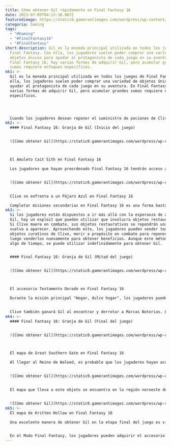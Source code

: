 ```yaml
---
title: Cómo obtener Gil rápidamente en Final Fantasy 16
date: 2023-07-05T04:13:16.867Z
featuredimage: https://static0.gamerantimages.com/wordpress/wp-content/uploads/2023/07/1-5.jpg?q=50&fit=contain&w=1140&h=&dpr=1.5
categoria: Gaming
tags:
  - "#Gaming"
  - "#FinalFantasy16"
  - "#FinalFantasy"
short-description: Gil es la moneda principal utilizada en todos los juegos de
  Final Fantasy. Con ella, los jugadores suelen poder comprar una variedad de
  objetos únicos para ayudar al protagonista de cada juego en su aventura. En
  Final Fantasy 16, hay varias formas de adquirir Gil, pero acumular grandes
  sumas requiere enfoques específicos.
mk1: >-
  Gil es la moneda principal utilizada en todos los juegos de Final Fantasy. Con
  ella, los jugadores suelen poder comprar una variedad de objetos únicos para
  ayudar al protagonista de cada juego en su aventura. En Final Fantasy 16, hay
  varias formas de adquirir Gil, pero acumular grandes sumas requiere enfoques
  específicos.




  Cuando los jugadores desean reponer el suministro de pociones de Clive o comprar nuevas armas, accesorios u objetos, deben asegurarse de tener la cantidad de Gil necesaria. Afortunadamente, hay varias formas de obtener Gil en Final Fantasy 16, pero algunos métodos son mucho más gratificantes que otros.
mk2: >-
  #### Final Fantasy 16: Granja de Gil (Inicio del juego)


  ![Cómo obtener Gil](https://static0.gamerantimages.com/wordpress/wp-content/uploads/2023/07/1-3.jpg?q=50&fit=crop&w=1500&dpr=1.5 "Cómo obtener Gil")



  El Amuleto Cait Sith en Final Fantasy 16

  Los jugadores que hayan preordenado Final Fantasy 16 tendrán acceso al Amuleto Cait Sith, un accesorio que, cuando se equipa, aumenta la cantidad de Gil que Clive gana en un 25%. Al equipar este accesorio desde el principio del juego, los jugadores podrán acumular cantidades ridículas de Gil mientras avanzan en la historia, pero aquellos que esperen adquirir más deberán centrarse en completar misiones secundarias y derrotar enemigos específicos.


  ![Cómo obtener Gil](https://static0.gamerantimages.com/wordpress/wp-content/uploads/2023/07/1-1-2.jpg?q=50&fit=crop&w=1500&dpr=1.5 "Cómo obtener Gil")


  Clive se enfrenta a un Pájaro Azul en Final Fantasy 16

  Completar misiones secundarias en Final Fantasy 16 es una forma bastante útil de obtener Gil durante el inicio del juego, pero los jugadores que deseen ganar aún más deberán explorar Rosaria y Sanbreque y derrotar a algunos de los enemigos que acechan allí. Matar a los Pájaros Azules es una excelente manera de obtener Gil, ya que pueden recompensar a Clive con objetos valiosos. Objetos como Monedas Goblin, Sangre Negra e Insectos Gil no tienen ningún propósito en la fabricación y existen únicamente para ser vendidos a cambio de Gil. La mejor manera de obtener Gil de los Pájaros Azules es viajar al norte de Northreach, derrotar a los dos Pájaros Azules que aparecen allí, volver rápidamente a Northreach y repetir el proceso.
mk3: >-
  Si los jugadores están dispuestos a ir más allá con la esperanza de adquirir
  Gil, hay un exploit que pueden utilizar que involucra objetos restaurativos.
  Si Clive muere en combate, sus objetos restaurativos se repondrán una vez que
  vuelva a aparecer. Aprovechando esto, los jugadores pueden vender todos los
  objetos curativos de Clive, morir a propósito en combate para reponerlos y
  luego venderlos nuevamente para obtener beneficios. Aunque este método lleva
  algo de tiempo, se puede utilizar indefinidamente para obtener Gil.


  #### Final Fantasy 16: Granja de Gil (Mitad del juego)


  ![Cómo obtener Gil](https://static0.gamerantimages.com/wordpress/wp-content/uploads/2023/07/1-4.jpg?q=50&fit=crop&w=1500&dpr=1.5 "Cómo obtener Gil")



  El accesorio Testamento Dorado en Final Fantasy 16

  Durante la misión principal "Hogar, dulce hogar", los jugadores pueden adquirir el Testamento Dorado, un accesorio que aumenta la cantidad de Gil que Clive obtiene en un 35%. Al equipar este accesorio, junto con el Amuleto Cait Sith, aumentará la cantidad de Gil que Clive gana en un 60%. Para adquirir el Testamento Dorado, Clive debe interactuar con Charon en su tienda de The Hideaway y comprarlo por 5.000 Gil.


  Clive también ganará Gil al encontrar y derrotar a Marcas Notorias. Las recompensas obtenidas por derrotar a una Marca Notoria se enumeran en la descripción de dicha Marca en el Tablón de Caza, lo que facilita a los jugadores ver cuál ofrece más Gil. Si los jugadores no están satisfechos con la cantidad de Gil que obtuvieron al cazar Marcas Notorias y completar misiones secundarias, pueden seguir obteniendo Gil matando Pájaros Azules y vendiendo objetos valiosos.
mk4: >-
  #### Final Fantasy 16: Granja de Gil (Final del juego)


  ![Cómo obtener Gil](https://static0.gamerantimages.com/wordpress/wp-content/uploads/2023/07/1-16.jpg?q=50&fit=crop&w=1500&dpr=1.5 "Cómo obtener Gil")



  El mapa de Great Southern Gate en Final Fantasy 16

  Al llegar al Reino de Waloed, es probable que los jugadores hayan acumulado una cantidad ridículamente grande de Gil, pero nada les impide ganar aún más. Nuevamente, completar misiones secundarias y cacerías es una excelente manera de aumentar el tamaño del bolsillo de Clive, pero aquellos que esperan ver un aumento más sustancial deben buscar el objeto Tesoro de un Hombre Solo.


  ![Cómo obtener Gil](https://static0.gamerantimages.com/wordpress/wp-content/uploads/2023/07/1-15.jpg?q=50&fit=crop&w=1500&dpr=1.5 "Cómo obtener Gil")


  El mapa que lleva a este objeto se encuentra en la región noroeste de Great Southern Gate en el Reino de Waloed. Una vez que se haya adquirido, los jugadores pueden viajar al área Titan's Wake de Dhalmekia y dirigirse al desvío central sureste para encontrar el cofre que lo contiene. El Tesoro de un Hombre Solo se puede vender por 100.000 Gil. 


  ![Cómo obtener Gil](https://static0.gamerantimages.com/wordpress/wp-content/uploads/2023/07/1-2-1.jpg?q=50&fit=crop&w=1500&dpr=1.5 "Cómo obtener Gil")
mk5: >-
  El mapa de Kritten Hollow en Final Fantasy 16

  Una excelente manera de obtener Gil en la etapa final del juego es visitar el Reino de Waloed y derrotar a las Hienas que acechan allí. Las Hienas tienden a soltar Monedas Goblin con bastante frecuencia; se pueden encontrar viajando hacia el este desde el Obelisco de Ravenwit Walls hasta el borde del mapa.


  En el Modo Final Fantasy, los jugadores pueden adquirir el accesorio Testamento Dorado 2, que aumenta la cantidad de Gil que ganan en un 50%. Este accesorio no se puede obtener durante la primera partida, por lo que a menos que los jugadores estén dispuestos a jugar la historia una vez más, no podrán conseguirlo.
---
```

